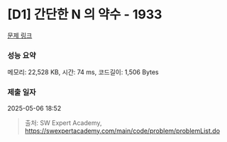 # [D1] 간단한 N 의 약수 - 1933 

[문제 링크](https://swexpertacademy.com/main/code/problem/problemDetail.do?contestProbId=AV5PhcWaAKIDFAUq) 

### 성능 요약

메모리: 22,528 KB, 시간: 74 ms, 코드길이: 1,506 Bytes

### 제출 일자

2025-05-06 18:52



> 출처: SW Expert Academy, https://swexpertacademy.com/main/code/problem/problemList.do
